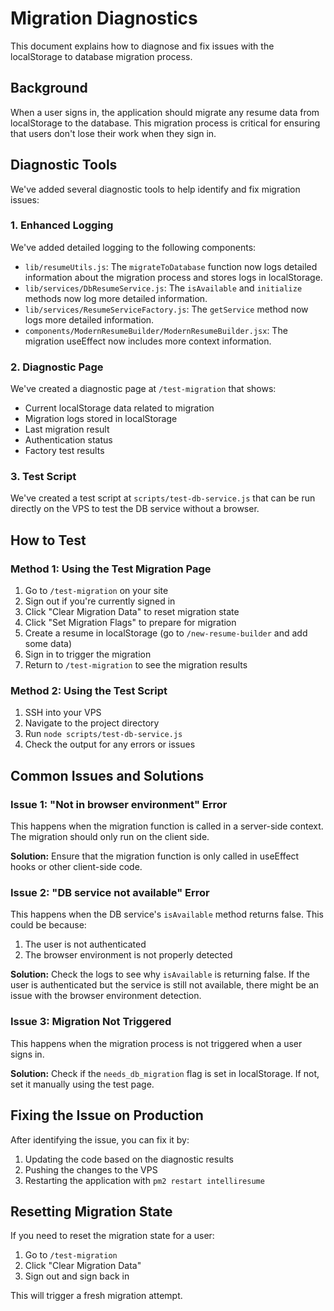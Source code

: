# Migration Diagnostics

This document explains how to diagnose and fix issues with the localStorage to database migration process.

## Background

When a user signs in, the application should migrate any resume data from localStorage to the database. This migration process is critical for ensuring that users don't lose their work when they sign in.

## Diagnostic Tools

We've added several diagnostic tools to help identify and fix migration issues:

### 1. Enhanced Logging

We've added detailed logging to the following components:

- `lib/resumeUtils.js`: The `migrateToDatabase` function now logs detailed information about the migration process and stores logs in localStorage.
- `lib/services/DbResumeService.js`: The `isAvailable` and `initialize` methods now log more detailed information.
- `lib/services/ResumeServiceFactory.js`: The `getService` method now logs more detailed information.
- `components/ModernResumeBuilder/ModernResumeBuilder.jsx`: The migration useEffect now includes more context information.

### 2. Diagnostic Page

We've created a diagnostic page at `/test-migration` that shows:

- Current localStorage data related to migration
- Migration logs stored in localStorage
- Last migration result
- Authentication status
- Factory test results

### 3. Test Script

We've created a test script at `scripts/test-db-service.js` that can be run directly on the VPS to test the DB service without a browser.

## How to Test

### Method 1: Using the Test Migration Page

1. Go to `/test-migration` on your site
2. Sign out if you're currently signed in
3. Click "Clear Migration Data" to reset migration state
4. Click "Set Migration Flags" to prepare for migration
5. Create a resume in localStorage (go to `/new-resume-builder` and add some data)
6. Sign in to trigger the migration
7. Return to `/test-migration` to see the migration results

### Method 2: Using the Test Script

1. SSH into your VPS
2. Navigate to the project directory
3. Run `node scripts/test-db-service.js`
4. Check the output for any errors or issues

## Common Issues and Solutions

### Issue 1: "Not in browser environment" Error

This happens when the migration function is called in a server-side context. The migration should only run on the client side.

**Solution:** Ensure that the migration function is only called in useEffect hooks or other client-side code.

### Issue 2: "DB service not available" Error

This happens when the DB service's `isAvailable` method returns false. This could be because:

1. The user is not authenticated
2. The browser environment is not properly detected

**Solution:** Check the logs to see why `isAvailable` is returning false. If the user is authenticated but the service is still not available, there might be an issue with the browser environment detection.

### Issue 3: Migration Not Triggered

This happens when the migration process is not triggered when a user signs in.

**Solution:** Check if the `needs_db_migration` flag is set in localStorage. If not, set it manually using the test page.

## Fixing the Issue on Production

After identifying the issue, you can fix it by:

1. Updating the code based on the diagnostic results
2. Pushing the changes to the VPS
3. Restarting the application with `pm2 restart intelliresume`

## Resetting Migration State

If you need to reset the migration state for a user:

1. Go to `/test-migration`
2. Click "Clear Migration Data"
3. Sign out and sign back in

This will trigger a fresh migration attempt. 